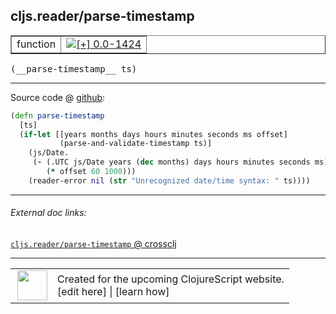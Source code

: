 ## cljs.reader/parse-timestamp



 <table border="1">
<tr>
<td>function</td>
<td><a href="https://github.com/cljsinfo/cljs-api-docs/tree/0.0-1424"><img valign="middle" alt="[+] 0.0-1424" title="Added in 0.0-1424" src="https://img.shields.io/badge/+-0.0--1424-lightgrey.svg"></a> </td>
</tr>
</table>


 <samp>
(__parse-timestamp__ ts)<br>
</samp>

---







Source code @ [github](https://github.com/clojure/clojurescript/blob/r2268/src/cljs/cljs/reader.cljs#L512-L519):

```clj
(defn parse-timestamp
  [ts]
  (if-let [[years months days hours minutes seconds ms offset]
           (parse-and-validate-timestamp ts)]
    (js/Date.
     (- (.UTC js/Date years (dec months) days hours minutes seconds ms)
        (* offset 60 1000)))
    (reader-error nil (str "Unrecognized date/time syntax: " ts))))
```

<!--
Repo - tag - source tree - lines:

 <pre>
clojurescript @ r2268
└── src
    └── cljs
        └── cljs
            └── <ins>[reader.cljs:512-519](https://github.com/clojure/clojurescript/blob/r2268/src/cljs/cljs/reader.cljs#L512-L519)</ins>
</pre>

-->

---



###### External doc links:

[`cljs.reader/parse-timestamp` @ crossclj](http://crossclj.info/fun/cljs.reader.cljs/parse-timestamp.html)<br>

---

 <table>
<tr><td>
<img valign="middle" align="right" width="48px" src="http://i.imgur.com/Hi20huC.png">
</td><td>
Created for the upcoming ClojureScript website.<br>
[edit here] | [learn how]
</td></tr></table>

[edit here]:https://github.com/cljsinfo/cljs-api-docs/blob/master/cljsdoc/cljs.reader/parse-timestamp.cljsdoc
[learn how]:https://github.com/cljsinfo/cljs-api-docs/wiki/cljsdoc-files

<!--

This information was too distracting to show to readers, but I'll leave it
commented here since it is helpful to:

- pretty-print the data used to generate this document
- and show how to retrieve that data



The API data for this symbol:

```clj
{:ns "cljs.reader",
 :name "parse-timestamp",
 :type "function",
 :signature ["[ts]"],
 :source {:code "(defn parse-timestamp\n  [ts]\n  (if-let [[years months days hours minutes seconds ms offset]\n           (parse-and-validate-timestamp ts)]\n    (js/Date.\n     (- (.UTC js/Date years (dec months) days hours minutes seconds ms)\n        (* offset 60 1000)))\n    (reader-error nil (str \"Unrecognized date/time syntax: \" ts))))",
          :title "Source code",
          :repo "clojurescript",
          :tag "r2268",
          :filename "src/cljs/cljs/reader.cljs",
          :lines [512 519]},
 :full-name "cljs.reader/parse-timestamp",
 :full-name-encode "cljs.reader/parse-timestamp",
 :history [["+" "0.0-1424"]]}

```

Retrieve the API data for this symbol:

```clj
;; from Clojure REPL
(require '[clojure.edn :as edn])
(-> (slurp "https://raw.githubusercontent.com/cljsinfo/cljs-api-docs/catalog/cljs-api.edn")
    (edn/read-string)
    (get-in [:symbols "cljs.reader/parse-timestamp"]))
```

-->
